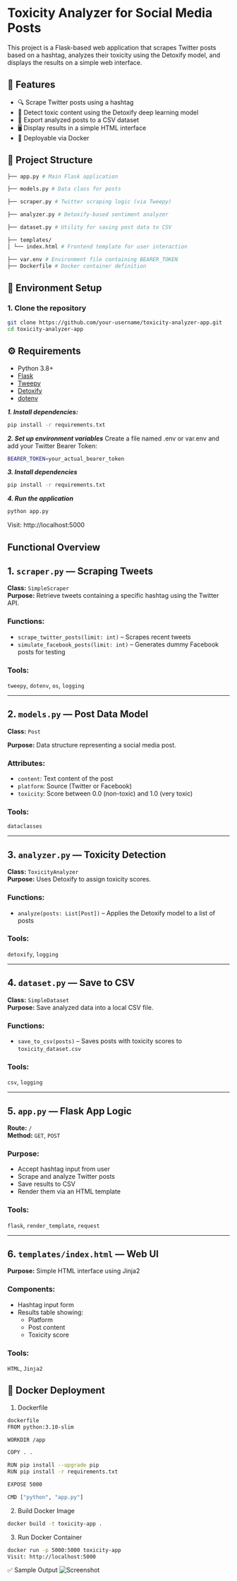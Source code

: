 # Toxicity Analyzer for Social Media Posts

This project is a Flask-based web application that scrapes Twitter posts based on a hashtag, analyzes their toxicity using the Detoxify model, and displays the results on a simple web interface.

## 🌟 Features
- 🔍 Scrape Twitter posts using a hashtag
- 🧠 Detect toxic content using the Detoxify deep learning model
- 📄 Export analyzed posts to a CSV dataset
- 🖥️ Display results in a simple HTML interface
- 🐳 Deployable via Docker

## 📂 Project Structure
```bash
├── app.py # Main Flask application

├── models.py # Data class for posts

├── scraper.py # Twitter scraping logic (via Tweepy)

├── analyzer.py # Detoxify-based sentiment analyzer

├── dataset.py # Utility for saving post data to CSV

├── templates/
│ └── index.html # Frontend template for user interaction

├── var.env # Environment file containing BEARER_TOKEN
├── Dockerfile # Docker container definition
```
## 🔧 Environment Setup

### 1. Clone the repository
```bash
git clone https://github.com/your-username/toxicity-analyzer-app.git
cd toxicity-analyzer-app
```
## ⚙️ Requirements

- Python 3.8+
- [Flask](https://palletsprojects.com/p/flask/)
- [Tweepy](https://www.tweepy.org/)
- [Detoxify](https://github.com/unitaryai/detoxify)
- [dotenv](https://pypi.org/project/python-dotenv/)

***1. Install dependencies:***

```bash
pip install -r requirements.txt
```


***2. Set up environment variables***
Create a file named .env or var.env and add your Twitter Bearer Token:

```bash
BEARER_TOKEN=your_actual_bearer_token
```
***3. Install dependencies***
```bash
pip install -r requirements.txt
```
***4. Run the application***
```bash
python app.py
```
Visit: http://localhost:5000

## Functional Overview

## 1. `scraper.py` — Scraping Tweets  
**Class:** `SimpleScraper`  
**Purpose:** Retrieve tweets containing a specific hashtag using the Twitter API.  

### Functions:  
- `scrape_twitter_posts(limit: int)` – Scrapes recent tweets  
- `simulate_facebook_posts(limit: int)` – Generates dummy Facebook posts for testing  

### Tools:  
`tweepy`, `dotenv`, `os`, `logging`  

---

## 2. `models.py` — Post Data Model  
**Class:** `Post`  

**Purpose:** Data structure representing a social media post.  

### Attributes:  
- `content`: Text content of the post  
- `platform`: Source (Twitter or Facebook)  
- `toxicity`: Score between 0.0 (non-toxic) and 1.0 (very toxic)  

### Tools:  
`dataclasses`  

---

## 3. `analyzer.py` — Toxicity Detection  
**Class:** `ToxicityAnalyzer`  
**Purpose:** Uses Detoxify to assign toxicity scores.  

### Functions:  
- `analyze(posts: List[Post])` – Applies the Detoxify model to a list of posts  

### Tools:  
`detoxify`, `logging`  

---

## 4. `dataset.py` — Save to CSV  
**Class:** `SimpleDataset`  
**Purpose:** Save analyzed data into a local CSV file.  

### Functions:  
- `save_to_csv(posts)` – Saves posts with toxicity scores to `toxicity_dataset.csv`  

### Tools:  
`csv`, `logging`  

---

## 5. `app.py` — Flask App Logic  
**Route:** `/`  
**Method:** `GET`, `POST`  

### Purpose:  
- Accept hashtag input from user  
- Scrape and analyze Twitter posts  
- Save results to CSV  
- Render them via an HTML template  

### Tools:  
`flask`, `render_template`, `request`  

---

## 6. `templates/index.html` — Web UI  
**Purpose:** Simple HTML interface using Jinja2  

### Components:  
- Hashtag input form  
- Results table showing:  
  - Platform  
  - Post content  
  - Toxicity score  

### Tools:  
`HTML`, `Jinja2`  

## 🐳 Docker Deployment
1. Dockerfile
```bash
dockerfile
FROM python:3.10-slim

WORKDIR /app

COPY . .

RUN pip install --upgrade pip
RUN pip install -r requirements.txt

EXPOSE 5000

CMD ["python", "app.py"]
```
2. Build Docker Image
```bash
docker build -t toxicity-app .
```
3. Run Docker Container
```bash
docker run -p 5000:5000 toxicity-app
Visit: http://localhost:5000
```
✅ Sample Output
![Screenshot](https://github.com/Nadia365/nadya/tree/main/IMG/screenshot.png)
